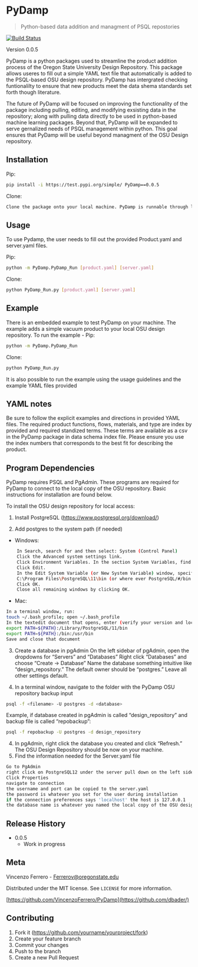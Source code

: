 # PyDamp
> Python-based data addition and managment of PSQL repostories


[![Build Status](https://travis-ci.org/joemccann/dillinger.svg?branch=master)](https://travis-ci.org/joemccann/dillinger)

Version 0.0.5


PyDamp is a python packages used to streamline the product addition process of the Oregon State University Design Repository. This package allows useres to fill out a simple YAML text file that automatically is added to the PSQL-based OSU design repository.  PyDamp has intergrated checking funtionalilty to ensure that new products meet the data shema standards set forth though literature. 

The future of PyDamp will be focused on improving the functionality of the package including pulling, editing, and modifying exsisting data in the repository; along with pulling data directly to be used in python-based machine learning packages.  Beyond that, PyDamp will be expanded to serve gernalized needs of PSQL management within python. This goal ensures that PyDamp will be useful beyond managment of the OSU Design repository. 


## Installation

Pip:

```sh
pip install -i https://test.pypi.org/simple/ PyDamp==0.0.5
```

Clone:

```sh
Clone the package onto your local machine. PyDamp is runnable through local directory module running.
```

## Usage
To use Pydamp, the user needs to fill out the provided Product.yaml and server.yaml files.  

Pip:
```sh
python -m PyDamp.PyDamp_Run [product.yaml] [server.yaml]
```
Clone:
```sh
python PyDamp_Run.py [product.yaml] [server.yaml]
```


## Example
There is an embedded example to test PyDamp on your machine. The example adds a simple vacuum product to your local OSU design repository.
To run the example - 
Pip:
```sh
python -m PyDamp.PyDamp_Run
```
Clone:
```sh
python PyDamp_Run.py
```
It is also possible to run the example using the usage guidelines and the example YAML files provided
## YAML notes

Be sure to follow the explicit examples and directions in provided YAML files. The required product functions, flows, materials, and type are index by provided and required standized terms. These terms are available as a csv in the PyDamp package in data schema index file. Please ensure you use the index numbers that corresponds to the best fit for describing the product.



## Program Dependencies 

PyDamp requires PSQL and PgAdmin. These programs are required for PyDamp to connect to the local copy of the OSU repository. Basic instructions for installation are found below.

To install the OSU design repository for local access:

1. Install PostgreSQL  (<https://www.postgresql.org/download/>)

2. Add postgres to the system path (if needed)
- Windows:
```sh
	In Search, search for and then select: System (Control Panel)
    Click the Advanced system settings link.
	Click Environment Variables. In the section System Variables, find the PATH environment variable and select it. 
	Click Edit. 
    In the Edit System Variable (or New System Variable) window, specify the value of the PATH environment variable:
    C:\Program Files\PostgreSQL\11\bin (or where ever PostgreSQL/#/bin is located)
    Click OK. 
    Close all remaining windows by clicking OK.
```
- Mac:
```sh
In a terminal window, run:
touch ~/.bash_profile; open ~/.bash_profile
In the textedit document that opens, enter (verify your version and location):
export PATH=${PATH}:/Library/PostgreSQL/11/bin
export PATH=${PATH}:/bin:/usr/bin
Save and close that document
```



3.	Create a database in pgAdmin
	On the left sidebar of pgAdmin, open the dropdowns for “Servers” and “Databases”
    Right click “Databases” and choose “Create -> Database”
    Name the database something intuitive like “design_repository.” The default owner should be “postgres.” Leave all other settings default.
 

3.	In a terminal window, navigate to the folder with the PyDamp OSU repository backup input
```sh
psql -f <filename> -U postgres -d <database>
```
Example, if database created in pgAdmin is called “design_repository” and backup file is called “repobackup”:

```sh
psql -f repobackup -U postgres -d design_repository
```

4.	In pgAdmin, right click the database you created and click “Refresh.” The OSU Design Repository should be now on your machine. 
5.	Find the information needed for the Server.yaml file
```sh
Go to PgAdmin
right click on PostgreSQL12 under the server pull down on the left side
Click Properties 
navigate to connection
the username and port can be copied to the server.yaml
the password is whatever you set for the user during installation
if the connection preferences says 'localhost' the host is 127.0.0.1
the database name is whatever you named the local copy of the OSU design repository
```


## Release History
* 0.0.5
    * Work in progress

## Meta

Vincenzo Ferrero -  Ferrerov@oregonstate.edu

Distributed under the MIT license. See ``LICENSE`` for more information.

[https://github.com/VincenzoFerrero/PyDamp](https://github.com/dbader/)

## Contributing

1. Fork it (<https://github.com/yourname/yourproject/fork>)
2. Create your feature branch 
3. Commit your changes 
4. Push to the branch 
5. Create a new Pull Request


